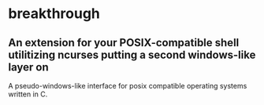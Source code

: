 # breakthrough
## An extension for your POSIX-compatible shell utilitizing ncurses putting a second windows-like layer on
A pseudo-windows-like interface for posix compatible operating systems written in C.
